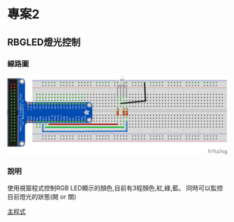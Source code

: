 # 專案2
## RBGLED燈光控制
### 線路圖

![總路圖](./a3_RGBLed_bb.png)

### 說明
使用視窗程式控制RGB LED顯示的顏色,目前有3程顏色,紅,綠,藍。
同時可以監控目前燈光的狀態(開 or 關)

[主程式](main2.py)